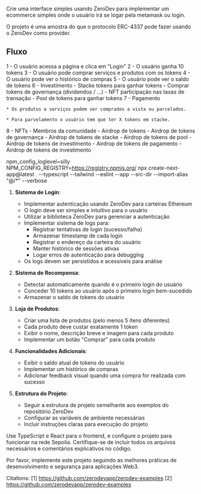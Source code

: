 Crie uma interface simples usando ZeroDev para implementar um ecommerce simples onde o usuário irá se logar pela metamask ou login.

O projeto é uma amostra do que o protocolo ERC-4337 pode fazer usando o ZeroDev como provider.

## Fluxo

1 - O usuário acessa a página e clica em "Login"
2 - O usuário ganha 10 tokens
3 - O usuário pode comprar serviços e produtos com os tokens
4 - O usuário pode ver o histórico de compras
5 - O usuário pode ver o saldo de tokens
6 - Investimento
    - Stacke tokens para ganhar tokens
    - Comprar tokens de governança (dividendos / ...)
    - NFT participação nas taxas de transação
    - Pool de tokens para ganhar tokens
7 - Pagamento
    
    * Os produtos e serviços podem ser comprados a vista ou parcelados.

    * Para parvelamento o usuário tem que ter X tokens em stacke.

8 - NFTs
    - Membros da comunidade
    - Airdrop de tokens
    - Airdrop de tokens de governança
    - Airdrop de tokens de stacke
    - Airdrop de tokens de pool
    - Airdrop de tokens de investimento
    - Airdrop de tokens de pagamento
    - Airdrop de tokens de investimento



npm_config_loglevel=silly NPM_CONFIG_REGISTRY=https://registry.npmjs.org/ npx create-next-app@latest . --typescript --tailwind --eslint --app --src-dir --import-alias "@/*" --verbose

1. **Sistema de Login**:
   - Implementar autenticação usando ZeroDev para carteiras Ethereum
   - O login deve ser simples e intuitivo para o usuário
   - Utilizar a biblioteca ZeroDev para gerenciar a autenticação
   - Implementar sistema de logs para:
     * Registrar tentativas de login (sucesso/falha)
     * Armazenar timestamp de cada login
     * Registrar o endereço da carteira do usuário
     * Manter histórico de sessões ativas
     * Logar erros de autenticação para debugging
   - Os logs devem ser persistidos e acessíveis para análise

2. **Sistema de Recompensa**:
   - Detectar automaticamente quando é o primeiro login do usuário
   - Conceder 10 tokens ao usuário após o primeiro login bem-sucedido
   - Armazenar o saldo de tokens do usuário

3. **Loja de Produtos**:
   - Criar uma lista de produtos (pelo menos 5 itens diferentes)
   - Cada produto deve custar exatamente 1 token
   - Exibir o nome, descrição breve e imagem para cada produto
   - Implementar um botão "Comprar" para cada produto

4. **Funcionalidades Adicionais**:
   - Exibir o saldo atual de tokens do usuário
   - Implementar um histórico de compras
   - Adicionar feedback visual quando uma compra for realizada com sucesso

5. **Estrutura do Projeto**:
   - Seguir a estrutura de projeto semelhante aos exemplos do repositório ZeroDev
   - Configurar as variáveis de ambiente necessárias
   - Incluir instruções claras para execução do projeto

Use TypeScript e React para o frontend, e configure o projeto para funcionar na rede Sepolia. Certifique-se de incluir todos os arquivos necessários e comentários explicativos no código.

Por favor, implemente este projeto seguindo as melhores práticas de desenvolvimento e segurança para aplicações Web3.

Citations:
[1] https://github.com/zerodevapp/zerodev-examples
[2] https://github.com/zerodevapp/zerodev-examples

